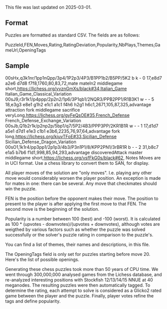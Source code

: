 This file was last updated on 2025-03-01.

## Format

Puzzles are formatted as standard CSV. The fields are as follows:

PuzzleId,FEN,Moves,Rating,RatingDeviation,Popularity,NbPlays,Themes,GameUrl,OpeningTags

## Sample

00sHx,q3k1nr/1pp1nQpp/3p4/1P2p3/4P3/B1PP1b2/B5PP/5K2 b k - 0 17,e8d7 a2e6 d7d8 f7f8,1760,80,83,72,mate mateIn2 middlegame short,https://lichess.org/yyznGmXs/black#34,Italian_Game Italian_Game_Classical_Variation
00sJ9,r3r1k1/p4ppp/2p2n2/1p6/3P1qb1/2NQR3/PPB2PP1/R1B3K1 w - - 5 18,e3g3 e8e1 g1h2 e1c1 a1c1 f4h6 h2g1 h6c1,2671,105,87,325,advantage attraction fork middlegame sacrifice veryLong,https://lichess.org/gyFeQsOE#35,French_Defense French_Defense_Exchange_Variation
00sJb,Q1b2r1k/p2np2p/5bp1/q7/5P2/4B3/PPP3PP/2KR1B1R w - - 1 17,d1d7 a5e1 d7d1 e1e3 c1b1 e3b6,2235,76,97,64,advantage fork long,https://lichess.org/kiuvTFoE#33,Sicilian_Defense Sicilian_Defense_Dragon_Variation
00sO1,1k1r4/pp3pp1/2p1p3/4b3/P3n1P1/8/KPP2PN1/3rBR1R b - - 2 31,b8c7 e1a5 b7b6 f1d1,998,85,94,293,advantage discoveredAttack master middlegame short,https://lichess.org/vsfFkG0s/black#62,
Notes
Moves are in UCI format. Use a chess library to convert them to SAN, for display.

All player moves of the solution are "only moves". I.e. playing any other move would considerably worsen the player position. An exception is made for mates in one: there can be several. Any move that checkmates should win the puzzle.

FEN is the position before the opponent makes their move.
The position to present to the player is after applying the first move to that FEN.
The second move is the beginning of the solution.

Popularity is a number between 100 (best) and -100 (worst).
It is calculated as 100 \* (upvotes - downvotes)/(upvotes + downvotes), although votes are weigthed by various factors such as whether the puzzle was solved successfully or the solver's puzzle rating in comparison to the puzzle's.

You can find a list of themes, their names and descriptions, in this file.

The OpeningTags field is only set for puzzles starting before move 20. Here's the list of possible openings.

Generating these chess puzzles took more than 50 years of CPU time.
We went through 300,000,000 analysed games from the Lichess database, and re-analyzed interesting positions with Stockfish 12/13/14/15 NNUE at 40 meganodes. The resulting puzzles were then automatically tagged. To determine the rating, each attempt to solve is considered as a Glicko2 rated game between the player and the puzzle. Finally, player votes refine the tags and define popularity.
